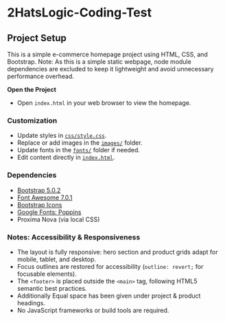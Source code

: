 # 2HatsLogic-Coding-Test

## Project Setup

This is a simple e-commerce homepage project using HTML, CSS, and Bootstrap.
Note: As this is a simple static webpage, node module dependencies are excluded to keep it lightweight and avoid unnecessary performance overhead.

**Open the Project**

- Open `index.html` in your web browser to view the homepage.

### Customization

- Update styles in [`css/style.css`](css/style.css).
- Replace or add images in the [`images/`](images/) folder.
- Update fonts in the [`fonts/`](fonts/) folder if needed.
- Edit content directly in [`index.html`](index.html).

### Dependencies

- [Bootstrap 5.0.2](https://getbootstrap.com/)
- [Font Awesome 7.0.1](https://fontawesome.com/)
- [Bootstrap Icons](https://icons.getbootstrap.com/)
- [Google Fonts: Poppins](https://fonts.google.com/specimen/Poppins)
- Proxima Nova (via local CSS)

### Notes: Accessibility & Responsiveness

- The layout is fully responsive: hero section and product grids adapt for mobile, tablet, and desktop.
- Focus outlines are restored for accessibility (`outline: revert;` for focusable elements).
- The `<footer>` is placed outside the `<main>` tag, following HTML5 semantic best practices.
- Additionally Equal space has been given under project & product headings.
- No JavaScript frameworks or build tools are required.
